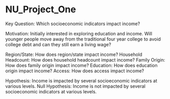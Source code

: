 # NU_Project_One

Key Question: Which socioeconomic indicators impact income? 

Motivation: Initially interested in exploring education and income. Will younger people move away from the traditional four year college to avoid college debt and can they still earn a living wage? 

Region/State: How does region/state impact income?
Household Headcount: How does household headcount impact income?
Family Origin: How does family origin impact income?
Education: How does education origin impact income?
Access: How does access impact income?

Hypothesis: Income is impacted by several socioeconomic indicators at various levels.
Null Hypothesis: Income is not impacted by several socioeconomic indicators at various levels.
